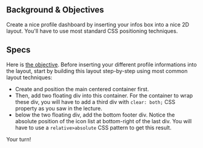 ## Background & Objectives

Create a nice profile dashboard by inserting your infos box into a nice 2D layout. You'll have to use most standard CSS positioning techniques.

## Specs

Here is [the objective](http://lewagon.github.io/html-css-challenges/05-profile-dashboard/). Before inserting your different profile informations into the layout, start by building this layout step-by-step using most common layout techniques:

- Create and position the main centered container first.
- Then, add two floating div into this container. For the container to wrap these div, you will have to add a third div with `clear: both;` CSS property as you saw in the lecture.
- below the two floating div, add the bottom footer div. Notice the absolute position of the icon list at bottom-right of the last div. You will have to use a `relative>absolute` CSS pattern to get this result.


Your turn!